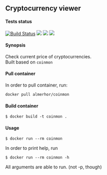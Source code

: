 ## Cryptocurrency viewer

#### Tests status

[![Build Status](https://travis-ci.org/pawelpiwosz/docker-coinmon.svg?branch=master)](https://travis-ci.org/pawelpiwosz/docker-coinmon)
[![](https://images.microbadger.com/badges/image/almerhor/coinmon.svg)](https://microbadger.com/images/almerhor/coinmon "Get your own image badge on microbadger.com")
[![](https://images.microbadger.com/badges/version/almerhor/coinmon.svg)](https://microbadger.com/images/almerhor/coinmon "Get your own version badge on microbadger.com")
[![](https://images.microbadger.com/badges/commit/almerhor/coinmon.svg)](https://microbadger.com/images/almerhor/coinmon "Get your own commit badge on microbadger.com")

#### Synopsis

Check current price of cryptocurrencies.  
Built based on `coinmon`

#### Pull container

In order to pull container, run:

```
docker pull almerhor/coinmon
```

#### Build container

```
$ docker build -t coinmon .
```

#### Usage

```
$ docker run --rm coinmon
```

In order to print help, run

```
$ docker run --rm coinmon -h
```

All arguments are able to run. (not -p, though)
